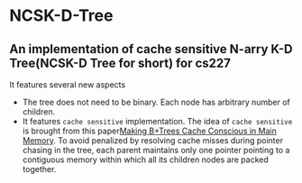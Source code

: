 # NCSK-D-Tree
An implementation of cache sensitive N-arry K-D Tree(NCSK-D Tree for short) for cs227
-------------------
It features several new aspects
* The tree does not need to be binary. Each node has arbitrary number of children.
* It features `cache sensitive` implementation. The idea of `cache sensitive` is brought from this paper[Making B+Trees Cache Conscious in Main Memory](https://www.cs.duke.edu/courses/spring03/cps216/papers/rao-ross-2000.pdf). To avoid penalized by resolving cache misses during pointer chasing in the tree, each parent maintains only one pointer pointing to a contiguous memory within which all its children nodes are packed together.

